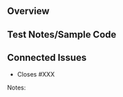 
## Overview
<!--- What was done in the source branch -->
<!--- (i.e. bugfixes, feature additions, etc.) -->

## Test Notes/Sample Code
<!--- Notes about testing or code to reproduce new functionality --->


## Connected Issues
<!--- Links to issues, using "Closes #NNN" if the issue is closed via PR --->

- Closes #XXX

Notes: 

